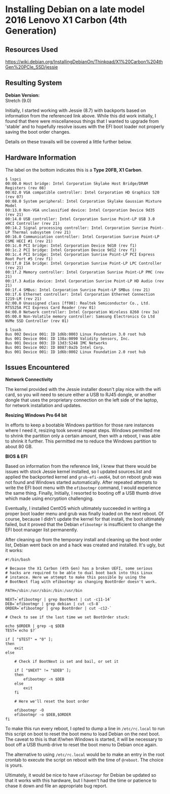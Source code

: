 # Installing Debian on a late model 2016 Lenovo X1 Carbon (4th Generation)

## Resources Used

https://wiki.debian.org/InstallingDebianOn/Thinkpad/X1%20Carbon%204thGen%20PCIe_SSD/jessie


## Resulting System

**Debian Version:**  
Stretch (9.0)

Initially, I started working with Jessie (8.7) with backports based on information from the referenced link above. While this did work initially, I found that there were miscellaneous things that I wanted to upgrade from 'stable' and to hopefully resolve issues with the EFI boot loader not properly saving the boot order changes.

Details on these travails will be covered a little further below.


## Hardware Information

The label on the bottom indicates this is a **Type 20FB, X1 Carbon**.

```
$ lspci
00:00.0 Host bridge: Intel Corporation Skylake Host Bridge/DRAM Registers (rev 08)
00:02.0 VGA compatible controller: Intel Corporation HD Graphics 520 (rev 07)
00:08.0 System peripheral: Intel Corporation Skylake Gaussian Mixture Model
00:13.0 Non-VGA unclassified device: Intel Corporation Device 9d35 (rev 21)
00:14.0 USB controller: Intel Corporation Sunrise Point-LP USB 3.0 xHCI Controller (rev 21)
00:14.2 Signal processing controller: Intel Corporation Sunrise Point-LP Thermal subsystem (rev 21)
00:16.0 Communication controller: Intel Corporation Sunrise Point-LP CSME HECI #1 (rev 21)
00:1c.0 PCI bridge: Intel Corporation Device 9d10 (rev f1)
00:1c.2 PCI bridge: Intel Corporation Device 9d12 (rev f1)
00:1c.4 PCI bridge: Intel Corporation Sunrise Point-LP PCI Express Root Port #5 (rev f1)
00:1f.0 ISA bridge: Intel Corporation Sunrise Point-LP LPC Controller (rev 21)
00:1f.2 Memory controller: Intel Corporation Sunrise Point-LP PMC (rev 21)
00:1f.3 Audio device: Intel Corporation Sunrise Point-LP HD Audio (rev 21)
00:1f.4 SMBus: Intel Corporation Sunrise Point-LP SMBus (rev 21)
00:1f.6 Ethernet controller: Intel Corporation Ethernet Connection I219-LM (rev 21)
02:00.0 Unassigned class [ff00]: Realtek Semiconductor Co., Ltd. RTS525A PCI Express Card Reader (rev 01)
04:00.0 Network controller: Intel Corporation Wireless 8260 (rev 3a)
05:00.0 Non-Volatile memory controller: Samsung Electronics Co Ltd NVMe SSD Controller (rev 01)
```


```
$ lsusb
Bus 002 Device 001: ID 1d6b:0003 Linux Foundation 3.0 root hub
Bus 001 Device 004: ID 138a:0090 Validity Sensors, Inc. 
Bus 001 Device 003: ID 13d3:5248 IMC Networks 
Bus 001 Device 002: ID 8087:0a2b Intel Corp. 
Bus 001 Device 001: ID 1d6b:0002 Linux Foundation 2.0 root hub
```

## Issues Encountered

**Network Connectivity**

The kernel provided with the Jessie installer doesn't play nice with the wifi card, so you will need to secure either a USB to RJ45 dongle, or another dongle that uses the proprietary connection on the left side of the laptop, for network installation and updates.

**Resizing Windows Pro 64 bit**

In efforts to keep a bootable Windows partition for those rare instances where I need it, resizing took several repeat steps. Windows permitted me to shrink the partition only a certain amount, then with a reboot, I was able to shrink it further. This permitted me to reduce the Windows partition to about 80 GB.

**BIOS & EFI**

Based on information from the reference link, I knew that there would be issues with stock Jessie kernel installed, so I updated sources.list and applied the backported kernel and ```grub-efi-amd64```, but on reboot grub was not found and Windows started automatically. After repeated attempts to write the EFI boot menu with the ```efibootmgr``` command, I would experience the same thing. Finally, Initially, I resorted to booting off a USB thumb drive which made using encryption challenging. 

Eventually, I installed CentOS which ultimately succeeded in writing a proper boot loader menu and grub was finally loaded on the next reboot. Of course, because I didn't update the kernel for that install, the boot ultimately failed, but it proved that the Debian ```efibootmgr``` is insufficient to change the EFI boot manager list permanently.

After cleaning up from the temporary install and cleaning up the boot order list, Debian went back on and a hack was created and installed. It's ugly, but it works:

```
#!/bin/bash

# Because the X1 Carbon (4th Gen) has a broken UEFI, some serious
# hacks are required to be able to dual boot back into this Linux
# instance. Here we attempt to make this possible by using the
# BootNext flag with efibootmgr as changing BootOrder doesn't work.

PATH=/sbin:/usr/sbin:/bin:/usr/bin

NEXT=`efibootmgr | grep BootNext | cut -c11-14`
DEB=`efibootmgr | grep debian | cut -c5-8`
ORDER=`efibootmgr | grep BootOrder | cut -c12-`

# Check to see if the last time we set BootOrder stuck:

echo $ORDER | grep -q $DEB
TEST=`echo $?`

if [ "$TEST" = "0" ];
then
	exit
else

	# Check if BootNext is set and bail, or set it

	if [ "$NEXT" != "$DEB" ];
	then
		efibootmgr -n $DEB
	else
		exit
	fi

	# Here we'll reset the boot order

	efibootmgr -O
	efibootmgr -o $DEB,$ORDER
fi
```

To make this run every reboot, I opted to dump a line in ```/etc/rc.local``` to run this script on boot to reset the boot menu to load Debian on the next boot. The caveat to this is that if/when Windows is started, it will be necessary to boot off a USB thumb drive to reset the boot menu to Debian once again.

The alternative to using ```/etc/rc.local``` would be to make an entry in the root crontab to execute the script on reboot with the time of ```@reboot```. The choice is yours.

Ultimately, it would be nice to have ```efibootmgr``` for Debian be updated so that it works with this hardware, but I haven't had the time or patience to chase it down and file an appropriate bug report.


